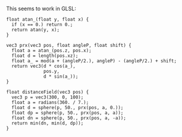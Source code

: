 
This seems to work in GLSL:

    float atan_(float y, float x) {
      if (x == 0.) return 0.;
      return atan(y, x);
    }

    vec3 prx(vec3 pos, float angleP, float shift) {
      float a = atan_(pos.z, pos.x);
      float d = length(pos.xz);
      float a_ = mod(a + (angleP/2.), angleP) - (angleP/2.) + shift;
      return vec3(d * cos(a_),
                  pos.y,
                  d * sin(a_));
    }

    float distanceField(vec3 pos) {
      vec3 p = vec3(300, 0, 100);
      float a = radians(360. / 7.);
      float d = sphere(p, 50., prx(pos, a, 0.));
      float dp = sphere(p, 50., prx(pos, a, a));
      float dn = sphere(p, 50., prx(pos, a, -a));
      return min(dn, min(d, dp));
    }
